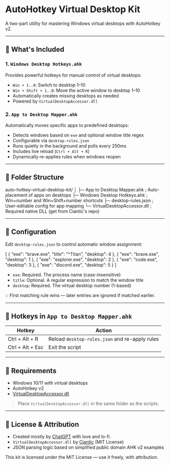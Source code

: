 # AutoHotkey Virtual Desktop Kit

A two-part utility for mastering Windows virtual desktops with AutoHotkey v2.

---

## 🔧 What's Included

### 1. `Windows Desktop Hotkeys.ahk`

Provides powerful hotkeys for manual control of virtual desktops:

- `Win + 1..0`: Switch to desktop 1–10
- `Win + Shift + 1..0`: Move the active window to desktop 1–10
- Automatically creates missing desktops as needed
- Powered by `VirtualDesktopAccessor.dll`

### 2. `App to Desktop Mapper.ahk`

Automatically moves specific apps to predefined desktops:

- Detects windows based on `exe` and optional window title regex
- Configurable via `desktop-rules.json`
- Runs quietly in the background and polls every 250ms
- Includes live reload (`Ctrl + Alt + R`)
- Dynamically re-applies rules when windows reopen

---

## 📂 Folder Structure

auto-hotkey-virtual-desktop-kit/
│
├─ App to Desktop Mapper.ahk ; Auto-placement of apps on desktops
├─ Windows Desktop Hotkeys.ahk ; Win+number and Win+Shift+number shortcuts
├─ desktop-rules.json ; User-editable config for app mapping
└─ VirtualDesktopAccessor.dll ; Required native DLL (get from Ciantic's repo)

---

## 🧠 Configuration

Edit `desktop-rules.json` to control automatic window assignment:

[
{ "exe": "brave.exe", "title": "^Titan", "desktop": 4 },
{ "exe": "brave.exe", "desktop": 1 },
{ "exe": "explorer.exe", "desktop": 2 },
{ "exe": "code.exe", "desktop": 3 },
{ "exe": "discord.exe", "desktop": 5 }
]

- `exe`: Required. The process name (case-insensitive)
- `title`: Optional. A regular expression to match the window title
- `desktop`: Required. The virtual desktop number (1-based)

💡 First matching rule wins — later entries are ignored if matched earlier.

---

## 🔄 Hotkeys in `App to Desktop Mapper.ahk`

| Hotkey           | Action                                         |
| ---------------- | ---------------------------------------------- |
| Ctrl + Alt + R   | Reload `desktop-rules.json` and re-apply rules |
| Ctrl + Alt + Esc | Exit the script                                |

---

## 🧰 Requirements

- Windows 10/11 with virtual desktops
- AutoHotkey v2
- [VirtualDesktopAccessor.dll](https://github.com/Ciantic/VirtualDesktopAccessor)

> Place `VirtualDesktopAccessor.dll` in the same folder as the scripts.

---

## 📜 License & Attribution

- Created mostly by [ChatGPT](https://openai.com/chatgpt) with love and lo-fi.
- `VirtualDesktopAccessor.dll` by [Ciantic](https://github.com/Ciantic/VirtualDesktopAccessor) (MIT License)
- JSON parsing logic based on simplified public domain AHK v2 examples

This kit is licensed under the MIT License — use it freely, with attribution.
